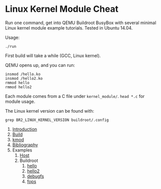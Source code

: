 # Linux Kernel Module Cheat

Run one command, get into QEMU Buildroot BusyBox with several minimal Linux kernel module example tutorials. Tested in Ubuntu 14.04.

Usage:

    ./run

First build will take a while (GCC, Linux kernel).

QEMU opens up, and you can run:

    insmod /hello.ko
    insmod /hello2.ko
    rmmod hello
    rmmod hello2

Each module comes from a C file under `kernel_module/`. `head *.c` for module usage.

The Linux kernel version can be found with:

    grep BR2_LINUX_KERNEL_VERSION buildroot/.config

1.  [Introduction](introduction.md)
1.  [Build](build.md)
1.  [kmod](kmod.md)
1.  [Bibliography](bibliography.md)
1.  Examples
    1.  [Host](host/)
    1.  Buildroot
        1. [hello](kernel_module/hello.c)
        1. [hello2](kernel_module/hello2.c)
        1. [debugfs](kernel_module/debugfs.c)
        1. [fops](kernel_module/fops.c)
